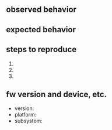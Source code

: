 ## observed behavior

## expected behavior

## steps to reproduce
1.
2.
3.

## fw version and device, etc.
- version:
- platform:
- subsystem:
